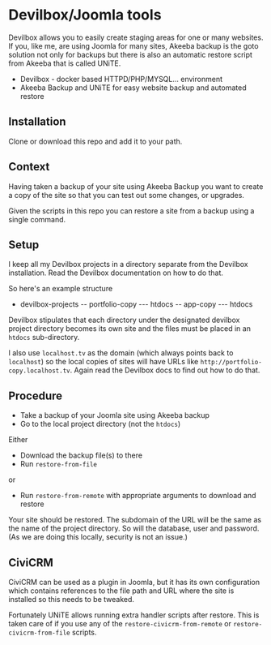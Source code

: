# Devilbox/Joomla tools

Devilbox allows you to easily create staging areas for one or many
websites. If you, like me, are using Joomla for many sites, Akeeba
backup is the goto solution not only for backups but there is also an
automatic restore script from Akeeba that is called UNiTE.

- Devilbox - docker based HTTPD/PHP/MYSQL... environment
- Akeeba Backup and UNiTE for easy website backup and automated restore

## Installation

Clone or download this repo and add it to your path.

## Context

Having taken a backup of your site using Akeeba Backup you want to
create a copy of the site so that you can test out some changes, or
upgrades.

Given the scripts in this repo you can restore a site from a backup
using a single command.


## Setup

I keep all my Devilbox projects in a directory separate from the
Devilbox installation. Read the Devilbox documentation on how to do
that.

So here's an example structure

- devilbox-projects
-- portfolio-copy
--- htdocs
-- app-copy
--- htdocs

Devilbox stipulates that each directory under the designated devilbox
project directory becomes its own site and the files must be placed in
an `htdocs` sub-directory.

I also use `localhost.tv` as the domain (which always points back to
`localhost`) so the local copies of sites will have URLs like
`http://portfolio-copy.localhost.tv`. Again read the Devilbox docs to
find out how to do that.


## Procedure

- Take a backup of your Joomla site using Akeeba backup
- Go to the local project directory (not the `htdocs`)

Either
- Download the backup file(s) to there
- Run `restore-from-file`

or
- Run `restore-from-remote` with appropriate arguments to download and restore

Your site should be restored. The subdomain of the URL will be the
same as the name of the project directory. So will the database, user
and password. (As we are doing this locally, security is not an
issue.)

## CiviCRM

CiviCRM can be used as a plugin in Joomla, but it has its own
configuration which contains references to the file path and URL where
the site is installed so this needs to be tweaked.

Fortunately UNiTE allows running extra handler scripts after
restore. This is taken care of if you use any of the
`restore-civicrm-from-remote` or `restore-civicrm-from-file` scripts.
